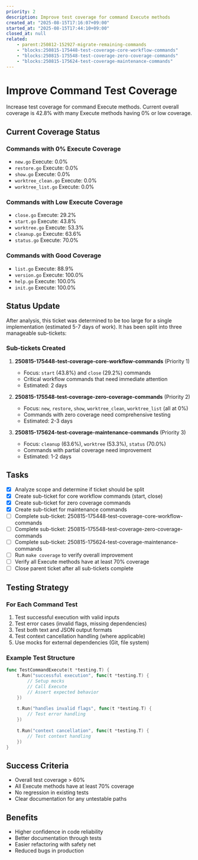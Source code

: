 ```yaml
---
priority: 2
description: Improve test coverage for command Execute methods
created_at: "2025-08-15T17:16:07+09:00"
started_at: "2025-08-15T17:44:10+09:00"
closed_at: null
related:
    - parent:250812-152927-migrate-remaining-commands
    - "blocks:250815-175448-test-coverage-core-workflow-commands"
    - "blocks:250815-175548-test-coverage-zero-coverage-commands"
    - "blocks:250815-175624-test-coverage-maintenance-commands"
---
```


# Improve Command Test Coverage

Increase test coverage for command Execute methods. Current overall coverage is 42.8% with many Execute methods having 0% or low coverage.

## Current Coverage Status

### Commands with 0% Execute Coverage
- `new.go` Execute: 0.0%
- `restore.go` Execute: 0.0%
- `show.go` Execute: 0.0%
- `worktree_clean.go` Execute: 0.0%
- `worktree_list.go` Execute: 0.0%

### Commands with Low Execute Coverage
- `close.go` Execute: 29.2%
- `start.go` Execute: 43.8%
- `worktree.go` Execute: 53.3%
- `cleanup.go` Execute: 63.6%
- `status.go` Execute: 70.0%

### Commands with Good Coverage
- `list.go` Execute: 88.9%
- `version.go` Execute: 100.0%
- `help.go` Execute: 100.0%
- `init.go` Execute: 100.0%

## Status Update

After analysis, this ticket was determined to be too large for a single implementation (estimated 5-7 days of work). It has been split into three manageable sub-tickets:

### Sub-tickets Created

1. **250815-175448-test-coverage-core-workflow-commands** (Priority 1)
   - Focus: `start` (43.8%) and `close` (29.2%) commands
   - Critical workflow commands that need immediate attention
   - Estimated: 2 days

2. **250815-175548-test-coverage-zero-coverage-commands** (Priority 2)
   - Focus: `new`, `restore`, `show`, `worktree_clean`, `worktree_list` (all at 0%)
   - Commands with zero coverage need comprehensive testing
   - Estimated: 2-3 days

3. **250815-175624-test-coverage-maintenance-commands** (Priority 3)
   - Focus: `cleanup` (63.6%), `worktree` (53.3%), `status` (70.0%)
   - Commands with partial coverage need improvement
   - Estimated: 1-2 days

## Tasks

- [x] Analyze scope and determine if ticket should be split
- [x] Create sub-ticket for core workflow commands (start, close)
- [x] Create sub-ticket for zero coverage commands
- [x] Create sub-ticket for maintenance commands
- [ ] Complete sub-ticket: 250815-175448-test-coverage-core-workflow-commands
- [ ] Complete sub-ticket: 250815-175548-test-coverage-zero-coverage-commands
- [ ] Complete sub-ticket: 250815-175624-test-coverage-maintenance-commands
- [ ] Run `make coverage` to verify overall improvement
- [ ] Verify all Execute methods have at least 70% coverage
- [ ] Close parent ticket after all sub-tickets complete

## Testing Strategy

### For Each Command Test
1. Test successful execution with valid inputs
2. Test error cases (invalid flags, missing dependencies)
3. Test both text and JSON output formats
4. Test context cancellation handling (where applicable)
5. Use mocks for external dependencies (Git, file system)

### Example Test Structure
```go
func TestCommandExecute(t *testing.T) {
    t.Run("successful execution", func(t *testing.T) {
        // Setup mocks
        // Call Execute
        // Assert expected behavior
    })
    
    t.Run("handles invalid flags", func(t *testing.T) {
        // Test error handling
    })
    
    t.Run("context cancellation", func(t *testing.T) {
        // Test context handling
    })
}
```

## Success Criteria

- Overall test coverage > 60%
- All Execute methods have at least 70% coverage
- No regression in existing tests
- Clear documentation for any untestable paths

## Benefits

- Higher confidence in code reliability
- Better documentation through tests
- Easier refactoring with safety net
- Reduced bugs in production